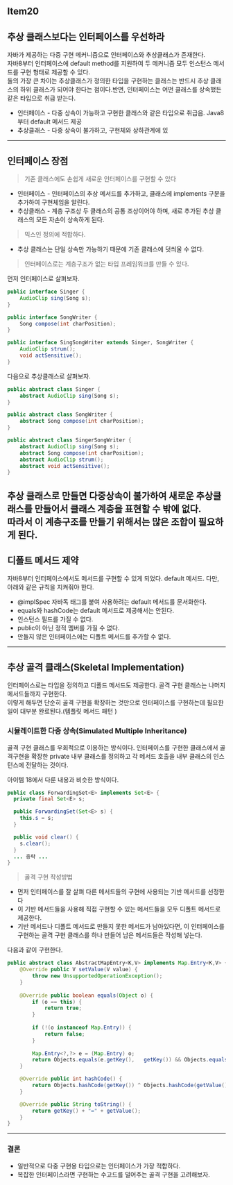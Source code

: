 ## Item20
## 추상 클래스보다는 인터페이스를 우선하라
자바가 제공하는 다중 구현 메커니즘으로 인터페이스와 추상클래스가 존재한다.<br/>
자바8부터 인터페이스에 default method를 지원하여 두 메커니즘 모두 인스턴스 메서드를 구현 형태로 제공할 수 있다.<br/>
둘의 가장 큰 차이는 추상클래스가 정의한 타입을 구현하는 클래스는 반드시 추상 클래스의 하위 클래스가 되어야 한다는 점이다.반면, 인터페이스는 어떤 클래스를 상속했든 같은 타입으로 취급 받는다.

* 인터페이스 - 다중 상속이 가능하고 구현한 클래스와 같은 타입으로 취급음. Java8 부터 default 메서드 제공
* 추상클래스 - 다중 상속이 불가하고, 구현체와 상하관계에 있
---
## 인터페이스 장점
> 기존 클래스에도 손쉽게 새로운 인터페이스를 구현할 수 있다
* 인터페이스 - 인터페이스의 추상 메서드를 추가하고, 클래스에 implements 구문을 추가하여 구현체임을 알린다.
* 추상클래스 - 계층 구조상 두 클래스의 공통 조상이어야 하며, 새로 추가된 추상 클래스의 모든 자손이 상속하게 된다.

> 믹스인 정의에 적합하다.
* 추상 클래스는 단일 상속만 가능하기 때문에 기존 클래스에 덧씌울 수 없다.

> 인터페이스로는 계층구조가 없는 타입 프레임워크를 만들 수 있다.

먼저 인터페이스로 살펴보자.
```java
public interface Singer {
    AudioClip sing(Song s);
}

public interface SongWriter {
    Song compose(int charPosition);
}

public interface SingSongWriter extends Singer, SongWriter {
    AudioClip strum();
    void actSensitive();
}
```

다음으로 추상클래스로 살펴보자.
```java
public abstract class Singer {
    abstract AudioClip sing(Song s);
}

public abstract class SongWriter {
    abstract Song compose(int charPosition);
}

public abstract class SingerSongWriter {
    abstract AudioClip sing(Song s);
    abstract Song compose(int charPosition);
    abstract AudioClip strum();
    abstract void actSensitive();
}
```
추상 클래스로 만들면 다중상속이 불가하여 새로운 추상클래스를 만들어서 클래스 계층을 표현할 수 밖에 없다.<br/>
따라서 이 계층구조를 만들기 위해서는 많은 조합이 필요하게 된다.
---

## 디폴트 메서드 제약
자바8부터 인터페이스에서도 메서드를 구현할 수 있게 되었다. default 메서드. 다만, 아래와 같은 규칙을 지켜줘야 한다.
* @implSpec 자바독 태그를 붙여 사용하려는 default 메서드를 문서화한다.
* equals와 hashCode는 default 메서드로 제공해서는 안된다.
* 인스턴스 필드를 가질 수 없다.
* public이 아닌 정적 멤버를 가질 수 없다.
* 만들지 않은 인터페이스에는 디폴트 메서드를 추가할 수 없다.
---

## 추상 골격 클래스(Skeletal Implementation)
인터페이스로는 타입을 정의하고 디폴드 메서드도 제공한다. 골격 구현 클래스는 나머지 메서드들까지 구현한다.<br/>
이렇게 해두면 단순히 골격 구현을 확장하는 것만으로 인터페이스를 구현하는데 필요한 일이 대부분 완료된다.(템플릿 메서드 패턴
)

### 시뮬레이트한 다중 상속(Simulated Multiple Inheritance)
골격 구현 클래스를 우회적으로 이용하는 방식이다.
인터페이스를 구현한 클래스에서 골격구현을 확장한 private 내부 클래스를 정의하고 각 메서드 호출을 내부 클래스의 인스턴스에 전달하는 것이다.<br/>

아이템 18에서 다룬 내용과 비슷한 방식이다.
```java
public class ForwardingSet<E> implements Set<E> {
  private final Set<E> s;

  public ForwardingSet(Set<E> s) {
    this.s = s;
  }

  public void clear() {
    s.clear();
  }
  ... 중략 ...
}
```
> 골격 구현 작성방법
* 먼저 인터페이스를 잘 살펴 다른 메서드들의 구현에 사용되는 기반 메서드를 선정한다
* 이 기반 메서드들을 사용해 직접 구현할 수 있는 메서드들을 모두 디폴트 메서드로 제공한다.
* 기반 메서드나 디폴트 메서드로 만들지 못한 메서드가 남아있다면, 이 인터페이스를 구현하는 골격 구현 클래스를 하나 만들어 남은 메서드들은 작성해 넣는다.

다음과 같이 구현한다.
```java
public abstract class AbstractMapEntry<K,V> implements Map.Entry<K,V> {
    @Override public V setValue(V value) {
        throw new UnsupportedOperationException();
    }
    
    @Override public boolean equals(Object o) {
        if (o == this) {
            return true;
        }
        
        if (!(o instanceof Map.Entry)) {
            return false;
        }
        
        Map.Entry<?,?> e = (Map.Entry) o;
        return Objects.equals(e.getKey(),   getKey()) && Objects.equals(e.getValue(), getValue());
    }

    @Override public int hashCode() {
        return Objects.hashCode(getKey()) ^ Objects.hashCode(getValue());
    }

    @Override public String toString() {
        return getKey() + "=" + getValue();
    }
}

```
---

### 결론
* 일반적으로 다중 구현용 타입으로는 인터페이스가 가장 적합하다.
* 복잡한 인터페이스라면 구현하는 수고드를 덜어주는 골격 구현을 고려해보자.
